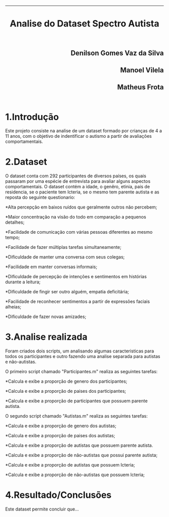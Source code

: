 ﻿***
<h1 align="center" > Analise do Dataset Spectro Autista

<br>
<br>

<h2 align="right">Denilson Gomes Vaz da Silva<br>
<h2 align="right">Manoel Vilela<br>
<h2 align="right">Matheus Frota<br>
<br>

1.Introdução
==========

<p>Este projeto consiste na analise de um dataset formado por crianças de 4 a 11 anos, com o objetivo de indentificar o autismo a partir de avaliações comportamentais.<p/>

2.Dataset
==========

<p>O dataset conta com 292 participantes de diversos países, os quais passaram por uma espécie de entrevista para avaliar alguns aspectos comportamentais. O dataset contém a idade, o genêro, etinia, pais de residencia, se o paciente tem Icteria, se o mesmo tem parente autista e as reposta do seguinte questionario:<p/>

<p>*Alta percepção em baixos ruídos que geralmente outros não percebem;<p/>
<p>*Maior concentração na visão do todo em comparação a pequenos detalhes;<p/>
<p>*Facilidade de comunicação com várias pessoas diferentes ao mesmo tempo;<p/>
<p>*Facilidade de fazer múltiplas tarefas simultaneamente;<p/>
<p>*Dificuldade de manter uma conversa com seus colegas;<p/>
<p>*Facilidade em manter conversas informais;<p/>
<p>*Dificuldade de percepção de intenções e sentimentos em histórias durante a leitura;<p/>
<p>*Dificuldade de fingir ser outro alguém, empatia deficitária;<p/>
<p>*Facilidade de reconhecer sentimentos a partir de expressões faciais alheias;<p/>
<p>*Dificuldade de fazer novas amizades;<p/>

3.Analise realizada
==========

<p>Foram criados dois scripts, um analisando algumas caracteristicas para todos os participantes e outro fazendo uma analise separada para autistas e não-autistas.<p/>

<p>O primeiro script chamado "Participantes.m" realiza as seguintes tarefas:<p/>


<p>*Calcula e exibe a proporção de genero dos participantes;<p/>
<p>*Calcula e exibe a proporção de paises dos participantes;<p/>
<p>*Calcula e exibe a proporção de participantes que possuem parente autista.<p/>


<p>O segundo script chamado "Autistas.m" realiza as seguintes tarefas:<p/>


<p>*Calcula e exibe a proporção de genero dos autistas;<p/>
<p>*Calcula e exibe a proporção de paises dos autistas;<p/>
<p>*Calcula e exibe a proporção de autistas que possuem parente autista.<p/>
<p>*Calcula e exibe a proporção de não-autistas que possui parente autista;<p/>
<p>*Calcula e exibe a proporção de autistas que possuem Icteria;<p/>
<p>*Calcula e exibe a proporção de não-autistas que possuem Icteria;<p/>

4.Resultado/Conclusões
==========

<p>Este dataset permite concluir que...<p/>